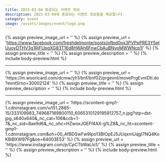 ```yaml
---
title: 2023-03-04 종료되는 이벤트 정보
description: 2023-03-04에 종료되는 이벤트 정보들을 제공합니다.
category: event
image: /assets/images/event/logo.png
---
```

{% assign preview_image_url = '' %}
{% assign preview_url = 'https://www.facebook.com/freshdelmonte/posts/pfbid0ox3PVPpPRE3Y5etUuovDTHV3g1RjFUpgXG83T16d8hWAh6FnwCbAuBNvoMWWNcp1l' %}
{% assign preview_title = '' %}
{% assign preview_description = '' %}
{% include body-preview.html %}
<hr>{% assign preview_image_url = '' %}
{% assign preview_url = 'https://m.wooricard.com/dcmw/yh1/bnf/bnf02/prgevnt/movePrgEvntDtl.do?evntSrno=30002124' %}
{% assign preview_title = '' %}
{% assign preview_description = '' %}
{% include body-preview.html %}
<hr>{% assign preview_image_url = 'https://scontent-gmp1-1.cdninstagram.com/v/t51.2885-15/333109983_749687189800110_6065310129195912757_n.jpg?stp=dst-jpg_s640x640&amp;_nc_cat=106&amp;ccb=1-7&amp;_nc_sid=8ae9d6&amp;_nc_ohc=HZwoxJGEFf4AX-g1LZ8&amp;_nc_ht=scontent-gmp1-1.cdninstagram.com&amp;oh=00_AfBDSwFw9Ipo13BIOpEJ5JUqxmUqgI7NQ4KoKBiBXW97Fg&amp;oe=64003E53' %}
{% assign preview_url = 'https://www.instagram.com/p/CpCTbWaLlo1/' %}
{% assign preview_title = '' %}
{% assign preview_description = '' %}
{% include body-preview.html %}